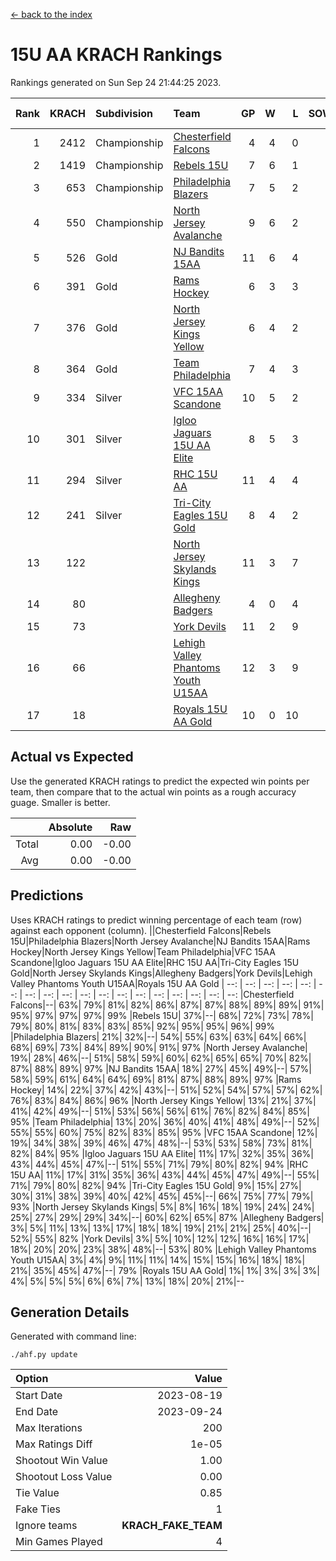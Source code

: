[<- back to the index](readme.md)
# 15U AA KRACH Rankings
Rankings generated on Sun Sep 24 21:44:25 2023.

Rank|KRACH|Subdivision|Team|GP|W|L|SOW|SOL|T|SoS|Exp Wins|Win Diff
---:|---:|:---|:---|---:|---:|---:|---:|---:|---:|---:|---:|---:
1|2412|Championship|[Chesterfield Falcons](https://gamesheetstats.com/seasons/3659/teams/143334/schedule)|4|4|0|0|0|0|504|4.8|-0.0
2|1419|Championship|[Rebels 15U](https://gamesheetstats.com/seasons/3659/teams/140654/schedule)|7|6|1|0|0|0|550|6.8|-0.0
3|653|Championship|[Philadelphia Blazers](https://gamesheetstats.com/seasons/3659/teams/140652/schedule)|7|5|2|0|0|0|342|5.9|0.0
4|550|Championship|[North Jersey Avalanche](https://gamesheetstats.com/seasons/3659/teams/140649/schedule)|9|6|2|0|0|1|302|7.7|0.0
5|526|Gold|[NJ Bandits 15AA](https://gamesheetstats.com/seasons/3659/teams/140648/schedule)|11|6|4|0|0|1|524|7.7|-0.0
6|391|Gold|[Rams Hockey](https://gamesheetstats.com/seasons/3659/teams/140653/schedule)|6|3|3|0|0|0|678|3.8|-0.0
7|376|Gold|[North Jersey Kings Yellow](https://gamesheetstats.com/seasons/3659/teams/140650/schedule)|6|4|2|0|0|0|246|4.9|0.0
8|364|Gold|[Team Philadelphia](https://gamesheetstats.com/seasons/3659/teams/140657/schedule)|7|4|3|0|0|0|434|4.9|0.0
9|334|Silver|[VFC 15AA Scandone](https://gamesheetstats.com/seasons/3659/teams/140659/schedule)|10|5|2|0|0|3|399|8.4|0.0
10|301|Silver|[Igloo Jaguars 15U AA Elite](https://gamesheetstats.com/seasons/3659/teams/140645/schedule)|8|5|3|0|0|0|272|5.9|0.0
11|294|Silver|[RHC 15U AA](https://gamesheetstats.com/seasons/3659/teams/140655/schedule)|11|4|4|0|0|3|358|7.4|0.0
12|241|Silver|[Tri-City Eagles 15U Gold](https://gamesheetstats.com/seasons/3659/teams/140658/schedule)|8|4|2|0|0|2|180|6.6|0.0
13|122||[North Jersey Skylands Kings](https://gamesheetstats.com/seasons/3659/teams/140651/schedule)|11|3|7|0|0|1|380|4.7|0.0
14|80||[Allegheny Badgers](https://gamesheetstats.com/seasons/3659/teams/143336/schedule)|4|0|4|0|0|0|952|0.8|-0.0
15|73||[York Devils](https://gamesheetstats.com/seasons/3659/teams/140660/schedule)|11|2|9|0|0|0|405|2.9|0.0
16|66||[Lehigh Valley Phantoms Youth U15AA](https://gamesheetstats.com/seasons/3659/teams/140646/schedule)|12|3|9|0|0|0|253|3.9|0.0
17|18||[Royals 15U AA Gold](https://gamesheetstats.com/seasons/3659/teams/140656/schedule)|10|0|10|0|0|0|300|0.9|0.0

## Actual vs Expected
Use the generated KRACH ratings to predict the expected win points per team, then compare that to the actual win points as a rough accuracy guage. Smaller is better.

||Absolute|Raw
|---:|---:|---:
|Total|0.00|-0.00
|Avg|0.00|-0.00

## Predictions
Uses KRACH ratings to predict winning percentage of each team (row) against each opponent (column).
||Chesterfield Falcons|Rebels 15U|Philadelphia Blazers|North Jersey Avalanche|NJ Bandits 15AA|Rams Hockey|North Jersey Kings Yellow|Team Philadelphia|VFC 15AA Scandone|Igloo Jaguars 15U AA Elite|RHC 15U AA|Tri-City Eagles 15U Gold|North Jersey Skylands Kings|Allegheny Badgers|York Devils|Lehigh Valley Phantoms Youth U15AA|Royals 15U AA Gold
| --: | --: | --: | --: | --: | --: | --: | --: | --: | --: | --: | --: | --: | --: | --: | --: | --: | --: 
|Chesterfield Falcons|--| 63%| 79%| 81%| 82%| 86%| 87%| 87%| 88%| 89%| 89%| 91%| 95%| 97%| 97%| 97%| 99%
|Rebels 15U| 37%|--| 68%| 72%| 73%| 78%| 79%| 80%| 81%| 83%| 83%| 85%| 92%| 95%| 95%| 96%| 99%
|Philadelphia Blazers| 21%| 32%|--| 54%| 55%| 63%| 63%| 64%| 66%| 68%| 69%| 73%| 84%| 89%| 90%| 91%| 97%
|North Jersey Avalanche| 19%| 28%| 46%|--| 51%| 58%| 59%| 60%| 62%| 65%| 65%| 70%| 82%| 87%| 88%| 89%| 97%
|NJ Bandits 15AA| 18%| 27%| 45%| 49%|--| 57%| 58%| 59%| 61%| 64%| 64%| 69%| 81%| 87%| 88%| 89%| 97%
|Rams Hockey| 14%| 22%| 37%| 42%| 43%|--| 51%| 52%| 54%| 57%| 57%| 62%| 76%| 83%| 84%| 86%| 96%
|North Jersey Kings Yellow| 13%| 21%| 37%| 41%| 42%| 49%|--| 51%| 53%| 56%| 56%| 61%| 76%| 82%| 84%| 85%| 95%
|Team Philadelphia| 13%| 20%| 36%| 40%| 41%| 48%| 49%|--| 52%| 55%| 55%| 60%| 75%| 82%| 83%| 85%| 95%
|VFC 15AA Scandone| 12%| 19%| 34%| 38%| 39%| 46%| 47%| 48%|--| 53%| 53%| 58%| 73%| 81%| 82%| 84%| 95%
|Igloo Jaguars 15U AA Elite| 11%| 17%| 32%| 35%| 36%| 43%| 44%| 45%| 47%|--| 51%| 55%| 71%| 79%| 80%| 82%| 94%
|RHC 15U AA| 11%| 17%| 31%| 35%| 36%| 43%| 44%| 45%| 47%| 49%|--| 55%| 71%| 79%| 80%| 82%| 94%
|Tri-City Eagles 15U Gold|  9%| 15%| 27%| 30%| 31%| 38%| 39%| 40%| 42%| 45%| 45%|--| 66%| 75%| 77%| 79%| 93%
|North Jersey Skylands Kings|  5%|  8%| 16%| 18%| 19%| 24%| 24%| 25%| 27%| 29%| 29%| 34%|--| 60%| 62%| 65%| 87%
|Allegheny Badgers|  3%|  5%| 11%| 13%| 13%| 17%| 18%| 18%| 19%| 21%| 21%| 25%| 40%|--| 52%| 55%| 82%
|York Devils|  3%|  5%| 10%| 12%| 12%| 16%| 16%| 17%| 18%| 20%| 20%| 23%| 38%| 48%|--| 53%| 80%
|Lehigh Valley Phantoms Youth U15AA|  3%|  4%|  9%| 11%| 11%| 14%| 15%| 15%| 16%| 18%| 18%| 21%| 35%| 45%| 47%|--| 79%
|Royals 15U AA Gold|  1%|  1%|  3%|  3%|  3%|  4%|  5%|  5%|  5%|  6%|  6%|  7%| 13%| 18%| 20%| 21%|--

## Generation Details

Generated with command line:
```
./ahf.py update
```

| Option | Value |
| :----- | ----: |
| Start Date | 2023-08-19 |
| End Date | 2023-09-24 |
| Max Iterations | 200 |
| Max Ratings Diff | 1e-05 |
| Shootout Win Value | 1.00 |
| Shootout Loss Value | 0.00 |
| Tie Value | 0.85 |
| Fake Ties | 1 |
| Ignore teams | __KRACH_FAKE_TEAM__ |
| Min Games Played | 4 |

